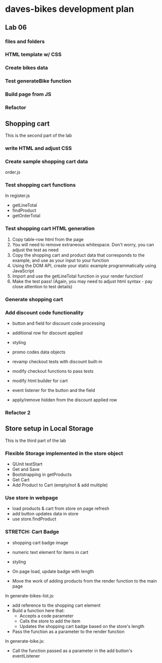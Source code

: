 # daves-bikes development plan

## Lab 06

### files and folders

### HTML template w/ CSS

### Create bikes data

### Test generateBike function

### Build page from JS

### Refactor

## Shopping cart

This is the second part of the lab

### write HTML and adjust CSS

### Create sample shopping cart data

order.js

### Test shopping cart functions

In register.js

- getLineTotal
- findProduct
- getOrderTotal

### Test shopping cart HTML generation

1. Copy table-row html from the page
1. You will need to remove extraneous whitespace. Don't worry, you can adjust the test as need
1. Copy the shopping cart and product data that corresponds to the example, and use as your input to your function
1. Using the DOM API, create your static example programmatically using JavaScript
1. Import and use the getLineTotal function in your render function!
1. Make the test pass! (Again, you may need to adjust html syntax - pay close attention to test details)

### Generate shopping cart

### Add discount code functionality

- button and field for discount code processing
- additional row for discount applied
- styling

- promo codes data objects

- revamp checkout tests with discount built-in
- modify checkout functions to pass tests

- modify html builder for cart

- event listener for the button and the field
- apply/remove hidden from the discount applied row

### Refactor 2

## Store setup in Local Storage

This is the third part of the lab

### Flexible Storage implemented in the store object

- QUnit testStart
- Get and Save
- Bootstrapping in getProducts
- Get Cart
- Add Product to Cart (empty/not & add multiple)

### Use store in webpage

- load products & cart from store on page refresh
- add button updates data in store
- use store.findProduct

### STRETCH: Cart Badge

- shopping cart badge image
- numeric text element for items in cart
- styling

- On page load, update badge with length

- Move the work of adding products from the render function to the main page

In generate-bikes-list.js:

- add reference to the shopping cart element
- Build a function here that:
  - Accepts a code parameter
  - Calls the store to add the item
  - Updates the shopping cart badge based on the store's length
- Pass the function as a parameter to the render function

In generate-bike.js:

- Call the function passed as a parameter in the add button's eventListener
